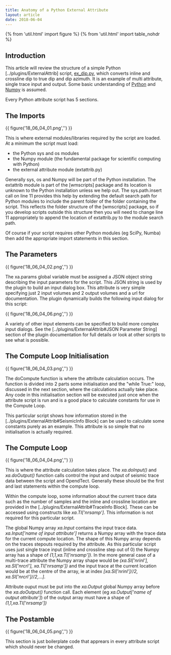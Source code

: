 ```yaml
---
title: Anatomy of a Python External Attribute 
layout: article 
date: 2018-06-04
---
```


{% from 'util.html' import figure %}
{% from 'util.html' import table_nohdr %}

## Introduction
This article will review the structure of a simple Python [../plugins/ExternalAttrib] script, [ex_dip.py](https://github.com/waynegm/OpendTect-External-Attributes/blob/master/Python_3/DipAndAzimuth/ex_dip.py), which converts inline and crossline dip to true dip and dip azimuth. It is an example of multi attribute, single trace input and output. Some basic understanding of [Python](https://www.python.org/) and [Numpy](http://www.numpy.org/) is assumed.

Every Python attribute script has 5 sections.

## The Imports
{{ figure('18_06_04_01.png','') }}

This is where external modules/libraries required by the script are loaded. At a minimum the script must load:

-  the Python sys and os modules
-  the Numpy module (the fundamental package for scientific computing with Python)
-  the external attribute module (extattrib.py)
 
Generally sys, os and Numpy will be part of the Python installation. The extattrib module is part of the [wmscripts] package and its location is unknown to the Python installation unless we help out. The sys.path.insert call on line 11 provides this help by extending the default search path for Python modules to include the parent folder of the folder containing the script. This reflects the folder structure of the [wmscripts] package, so if you develop scripts outside this structure then you will need to change line 11 appropriately to append the location of extattrib.py to the module search path.

Of course if your script requires other Python modules (eg SciPy, Numba) then add the appropriate import statements in this section.

## The Parameters
{{ figure('18_06_04_02.png','') }}

The xa.params global variable must be assigned a JSON object string describing the input parameters for the script. This JSON string is used by the plugin to build an input dialog box. This attribute is very simple specifying just 2 input volumes and 2 output volumes and a url for documentation. The plugin dynamically builds the following input dialog for this script:

{{ figure('18_06_04_06.png','') }}

A variety of other input elements can be specified to build more complex input dialogs. See the [../plugins/ExternalAttrib#JSON Parameter String] section of the plugin documentation for full details or look at other scripts to see what is possible.

## The Compute Loop Initialisation
{{ figure('18_06_04_03.png','') }}

The doCompute function is where the attribute calculation occurs. The function is divided into 2 parts some initialisation and the "while True:" loop, discussed in the next section, where the calculations actually take place. Any code in this initialisation section will be executed just once when the attribute script is run and is a good place to calculate constants for use in the Compute Loop.

This particular script shows how information stored in the [../plugins/ExternalAttrib#SeismicInfo Block] can be used to calculate some constants purely as an example. This attribute is so simple that no initialisation is actually required. 

## The Compute Loop
{{ figure('18_06_04_04.png','') }}

This is where the attribute calculation takes place. The *xa.doInput()* and *xa.doOutput()* function calls control the input and output of seismic trace data between the script and OpendTect. Generally these should be the first and last statements within the compute loop.

Within the compute loop, some information about the current trace data such as the number of samples and the inline and crossline location are provided in the [../plugins/ExternalAttrib#TraceInfo Block]. These can be accessed using constructs like *xa.TI\['nrsamp'\]*. This information is not required for this particular script.

The global Numpy array *xa.Input* contains the input trace data. *xa.Input\['name of input attribute'\]* returns a Numpy array with the trace data for the current compute location. The shape of this Numpy array depends on the traces stepouts required by the attribute. As this particular script uses just single trace input (inline and crossline step out of 0) the Numpy array has a shape of *(1,1,xa.TI\['nrsamp'\])*. In the more general case of a multi-trace attribute the Numpy array shape would be *(xa.SI\['nrinl'\], xa.SI\['nrcrl'\], xa.TI\['nrsamp'\])* and the input trace at the current location would be at the centre of the array, ie at index *\[xa.SI\['nrinl'\]//2, xa.SI\['nrcrl'\]//2,...\]*.

Attribute ouput must be put into the *xa.Output* global Numpy array before the *xa.doOutput()* function call. Each element (eg *xa.Output\['name of output attribute'\]*) of the output array must have a shape of *(1,1,xa.TI\['nrsamp'\])*

## The Postamble
{{ figure('18_06_04_05.png','') }}

This section is just boilerplate code that apprears in every attribute script which should never be changed.

